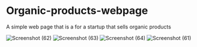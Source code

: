 # Organic-products-webpage
A simple web page that is a for a startup that sells organic products

![Screenshot (62)](https://user-images.githubusercontent.com/49164567/84763240-8281b200-afe9-11ea-9591-fde713371a24.png)
![Screenshot (63)](https://user-images.githubusercontent.com/49164567/84763246-844b7580-afe9-11ea-818a-a38e179ce3c0.png)
![Screenshot (64)](https://user-images.githubusercontent.com/49164567/84763248-844b7580-afe9-11ea-8d9f-f33dafb1ee7d.png)
![Screenshot (61)](https://user-images.githubusercontent.com/49164567/84763250-84e40c00-afe9-11ea-9edf-8fe84db85fe6.png)
